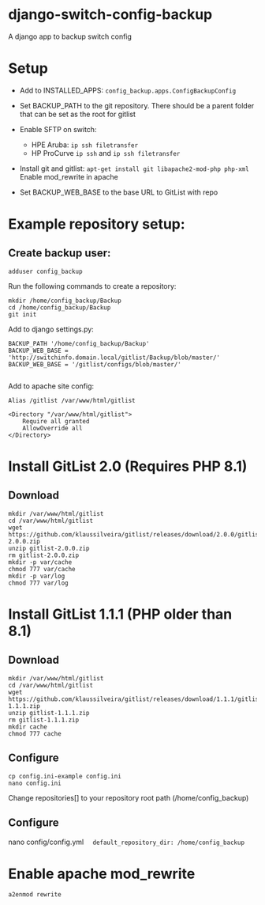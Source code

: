 # django-switch-config-backup

A django app to backup switch config

# Setup

* Add to INSTALLED_APPS: `config_backup.apps.ConfigBackupConfig`
* Set BACKUP_PATH to the git repository. There should be a parent folder that can be set as the root for gitlist

* Enable SFTP on switch:
    * HPE Aruba: `ip ssh filetransfer`
    * HP ProCurve `ip ssh` and `ip ssh filetransfer`

* Install git and gitlist:
  `apt-get install git libapache2-mod-php php-xml`
  Enable mod_rewrite in apache
* Set BACKUP_WEB_BASE to the base URL to GitList with repo

# Example repository setup:

## Create backup user:

`adduser config_backup`

Run the following commands to create a repository:

```
mkdir /home/config_backup/Backup
cd /home/config_backup/Backup
git init
```

Add to django settings.py:

```
BACKUP_PATH '/home/config_backup/Backup'
BACKUP_WEB_BASE = 'http://switchinfo.domain.local/gitlist/Backup/blob/master/'
BACKUP_WEB_BASE = '/gitlist/configs/blob/master/'


```

Add to apache site config:

```     
Alias /gitlist /var/www/html/gitlist

<Directory "/var/www/html/gitlist">
    Require all granted
    AllowOverride all
</Directory>
```

# Install GitList 2.0 (Requires PHP 8.1)

## Download

```shell
mkdir /var/www/html/gitlist
cd /var/www/html/gitlist
wget https://github.com/klaussilveira/gitlist/releases/download/2.0.0/gitlist-2.0.0.zip
unzip gitlist-2.0.0.zip
rm gitlist-2.0.0.zip
mkdir -p var/cache
chmod 777 var/cache
mkdir -p var/log
chmod 777 var/log
```

# Install GitList 1.1.1 (PHP older than 8.1)

## Download

````shell
mkdir /var/www/html/gitlist
cd /var/www/html/gitlist
wget https://github.com/klaussilveira/gitlist/releases/download/1.1.1/gitlist-1.1.1.zip
unzip gitlist-1.1.1.zip
rm gitlist-1.1.1.zip
mkdir cache
chmod 777 cache
````

## Configure

```shell
cp config.ini-example config.ini
nano config.ini
```

Change repositories[] to your repository root path (/home/config_backup)

## Configure

nano config/config.yml
`  default_repository_dir: /home/config_backup`

# Enable apache mod_rewrite

````shell
a2enmod rewrite
````